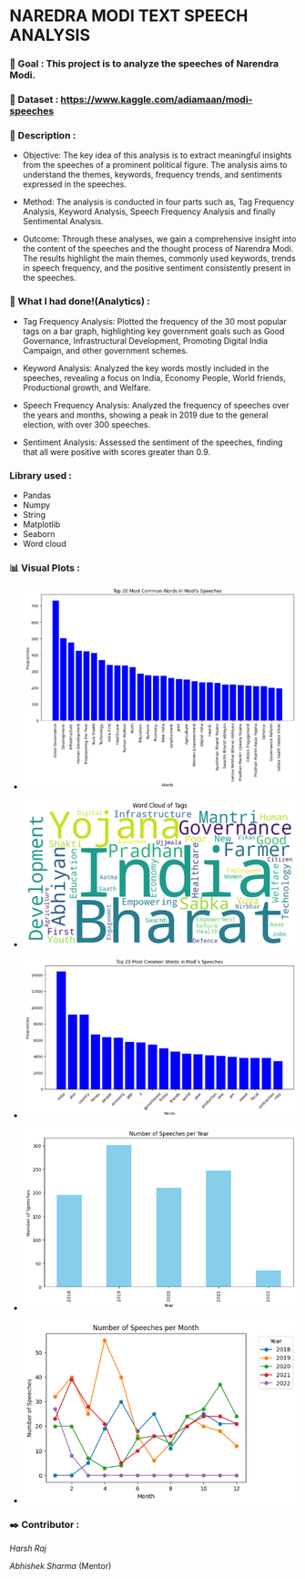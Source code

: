 # NAREDRA MODI TEXT SPEECH ANALYSIS

###  🎯 Goal : This project is to analyze the speeches of Narendra Modi.

###  🧵 Dataset : https://www.kaggle.com/adiamaan/modi-speeches

### 🧾 Description : 

- Objective: The key idea of this analysis is to extract meaningful insights from the 
    speeches of a prominent political figure. The analysis aims to understand the themes, keywords, frequency trends, and sentiments expressed in the speeches.

- Method: The analysis is conducted in four parts such as, Tag Frequency Analysis, Keyword Analysis, 
    Speech Frequency Analysis and finally Sentimental Analysis. 

- Outcome: Through these analyses, we gain a comprehensive insight into the content of the speeches 
    and the thought  process of Narendra Modi. The results highlight the main themes, commonly used keywords, trends in speech frequency, and the positive sentiment consistently present in the speeches. 


### 🧮 What I had done!(Analytics) :

- Tag Frequency Analysis: Plotted the frequency of the 30 most popular tags on a bar graph, highlighting key
    government goals such as Good Governance, Infrastructural Development, Promoting Digital India Campaign, and other government schemes.

- Keyword Analysis: Analyzed the key words mostly included in the speeches, revealing a focus on India,
    Economy People, World friends, Productional growth, and Welfare.

- Speech Frequency Analysis: Analyzed the frequency of speeches over the years and months, 
    showing a peak in 2019 due to the general election, with over 300 speeches.

- Sentiment Analysis: Assessed the sentiment of the speeches, 
    finding that all were positive with scores greater than 0.9.

### Library used :
- Pandas
- Numpy
- String
- Matplotlib
- Seaborn
- Word cloud

### 📊 Visual Plots :

- ![](/Narendra%20Modi%20-%20Text%20Speeches%20Analysis/Images/Most%20common%20Tags.png)

- ![](/Narendra%20Modi%20-%20Text%20Speeches%20Analysis/Images/Word%20cloud.png)

- ![](/Narendra%20Modi%20-%20Text%20Speeches%20Analysis/Images/Most%20common%20words%20from%20speech.png)

- ![](/Narendra%20Modi%20-%20Text%20Speeches%20Analysis/Images/Number%20of%20Speeches%20per%20Year.png)

- ![](/Narendra%20Modi%20-%20Text%20Speeches%20Analysis/Images/Number%20of%20Speeches%20per%20Month.png)


### ✒️ Contributor : 
 *Harsh Raj*
 
 *Abhishek Sharma* (Mentor)
